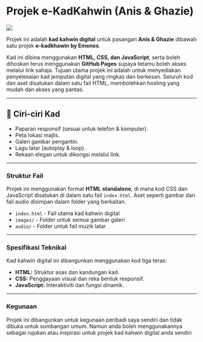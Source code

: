 # Projek e-KadKahwin (Anis & Ghazie)
![](https://emenes.github.io/kadkhawin-anisghazie/img/ekadkhawinbyemenes.png) 

Projek ini adalah **kad kahwin digital** untuk pasangan **Anis & Ghazie** dibawah satu projek **e-kadkhawin by Emenes**.

Kad ini dibina menggunakan **HTML, CSS, dan JavaScript**, serta boleh dihoskan terus menggunakan **GitHub Pages** supaya tetamu boleh akses melalui link sahaja.
Tujuan utama projek ini adalah untuk menyediakan penyelesaian kad jemputan digital yang ringkas dan berkesan. Seluruh kod dan aset disatukan dalam satu fail HTML, membolehkan hosting yang mudah dan akses yang pantas.

---

## 🎉 Ciri-ciri Kad
- Paparan responsif (sesuai untuk telefon & komputer).
- Peta lokasi majlis.
- Galeri gambar pengantin.
- Lagu latar (autoplay & loop).
- Rekaan elegan untuk dikongsi melalui link.

---

### Struktur Fail

Projek ini menggunakan format **HTML standalone**, di mana kod CSS dan JavaScript disatukan di dalam satu fail `index.html`. Aset seperti gambar dan fail audio disimpan dalam folder yang berkaitan.

-   `index.html` - Fail utama kad kahwin digital
-   `images/` - Folder untuk semua gambar galeri
-   `audio/` - Folder untuk fail muzik latar

---

### Spesifikasi Teknikal

Kad kahwin digital ini dibangunkan menggunakan kod tiga teras:
-   **HTML:** Struktur asas dan kandungan kad.
-   **CSS:** Penggayaan visual dan reka bentuk responsif.
-   **JavaScript:** Interaktiviti dan fungsi dinamik.

---

### Kegunaan
Projek ini dibangunkan untuk kegunaan peribadi saya sendiri dan tidak dibuka untuk sumbangan umum. Namun anda boleh menggunakannya sebagai rujukan atau inspirasi untuk projek kad kahwin digital anda sendiri
